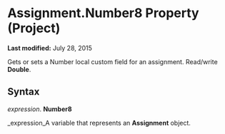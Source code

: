 
# Assignment.Number8 Property (Project)

 **Last modified:** July 28, 2015

Gets or sets a Number local custom field for an assignment. Read/write  **Double**.

## Syntax

 _expression_. **Number8**

 _expression_A variable that represents an  **Assignment** object.

